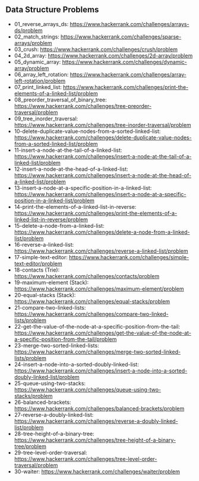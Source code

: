 ## Data Structure Problems

  * 01_reverse_arrays_ds: https://www.hackerrank.com/challenges/arrays-ds/problem
  * 02_match_strings: https://www.hackerrank.com/challenges/sparse-arrays/problem
  * 03_crush: https://www.hackerrank.com/challenges/crush/problem
  * 04_2d_array: https://www.hackerrank.com/challenges/2d-array/problem
  * 05_dynamic_array: https://www.hackerrank.com/challenges/dynamic-array/problem
  * 06_array_left_rotation: https://www.hackerrank.com/challenges/array-left-rotation/problem
  * 07_print_linked_list: https://www.hackerrank.com/challenges/print-the-elements-of-a-linked-list/problem
  * 08_preorder_traversal_of_binary_tree: https://www.hackerrank.com/challenges/tree-preorder-traversal/problem
  * 09_tree_inorder_traversal: https://www.hackerrank.com/challenges/tree-inorder-traversal/problem
  * 10-delete-duplicate-value-nodes-from-a-sorted-linked-list: https://www.hackerrank.com/challenges/delete-duplicate-value-nodes-from-a-sorted-linked-list/problem
  * 11-insert-a-node-at-the-tail-of-a-linked-list: https://www.hackerrank.com/challenges/insert-a-node-at-the-tail-of-a-linked-list/problem
  * 12-insert-a-node-at-the-head-of-a-linked-list: https://www.hackerrank.com/challenges/insert-a-node-at-the-head-of-a-linked-list/problem
  * 13-insert-a-node-at-a-specific-position-in-a-linked-list: https://www.hackerrank.com/challenges/insert-a-node-at-a-specific-position-in-a-linked-list/problem
  * 14-print-the-elements-of-a-linked-list-in-reverse: https://www.hackerrank.com/challenges/print-the-elements-of-a-linked-list-in-reverse/problem
  * 15-delete-a-node-from-a-linked-list: https://www.hackerrank.com/challenges/delete-a-node-from-a-linked-list/problem
  * 16-reverse-a-linked-list: https://www.hackerrank.com/challenges/reverse-a-linked-list/problem
  * 17-simple-text-editor: https://www.hackerrank.com/challenges/simple-text-editor/problem
  * 18-contacts (Trie): https://www.hackerrank.com/challenges/contacts/problem
  * 19-maximum-element (Stack): https://www.hackerrank.com/challenges/maximum-element/problem
  * 20-equal-stacks (Stack): https://www.hackerrank.com/challenges/equal-stacks/problem
  * 21-compare-two-linked-lists: https://www.hackerrank.com/challenges/compare-two-linked-lists/problem
  * 22-get-the-value-of-the-node-at-a-specific-position-from-the-tail: https://www.hackerrank.com/challenges/get-the-value-of-the-node-at-a-specific-position-from-the-tail/problem
  * 23-merge-two-sorted-linked-lists: https://www.hackerrank.com/challenges/merge-two-sorted-linked-lists/problem
  * 24-insert-a-node-into-a-sorted-doubly-linked-list: https://www.hackerrank.com/challenges/insert-a-node-into-a-sorted-doubly-linked-list/problem
  * 25-queue-using-two-stacks: https://www.hackerrank.com/challenges/queue-using-two-stacks/problem
  * 26-balanced-brackets: https://www.hackerrank.com/challenges/balanced-brackets/problem
  * 27-reverse-a-doubly-linked-list: https://www.hackerrank.com/challenges/reverse-a-doubly-linked-list/problem
  * 28-tree-height-of-a-binary-tree: https://www.hackerrank.com/challenges/tree-height-of-a-binary-tree/problem
  * 29-tree-level-order-traversal: https://www.hackerrank.com/challenges/tree-level-order-traversal/problem
  * 30-waiter: https://www.hackerrank.com/challenges/waiter/problem
